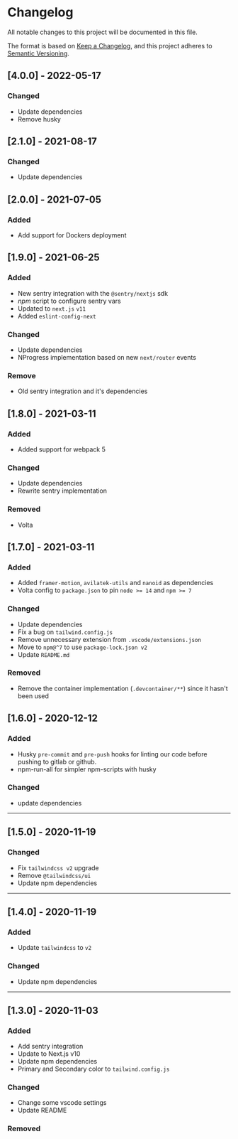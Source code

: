 # Changelog

All notable changes to this project will be documented in this file.

The format is based on [Keep a Changelog](https://keepachangelog.com/en/1.0.0/),
and this project adheres to [Semantic Versioning](https://semver.org/spec/v2.0.0.html).

## [4.0.0] - 2022-05-17

### Changed

- Update dependencies
- Remove husky

## [2.1.0] - 2021-08-17

### Changed

- Update dependencies

## [2.0.0] - 2021-07-05

### Added

- Add support for Dockers deployment

## [1.9.0] - 2021-06-25

### Added

- New sentry integration with the `@sentry/nextjs` sdk
- _npm_ script to configure sentry vars
- Updated to `next.js` `v11`
- Added `eslint-config-next`

### Changed

- Update dependencies
- NProgress implementation based on new `next/router` events

### Remove

- Old sentry integration and it's dependencies

## [1.8.0] - 2021-03-11

### Added

- Added support for webpack 5

### Changed

- Update dependencies
- Rewrite sentry implementation

### Removed

- Volta

## [1.7.0] - 2021-03-11

### Added

- Added `framer-motion`, `avilatek-utils` and `nanoid` as dependencies
- Volta config to `package.json` to pin `node >= 14` and `npm >= 7`

### Changed

- Update dependencies
- Fix a bug on `tailwind.config.js`
- Remove unnecessary extension from `.vscode/extensions.json`
- Move to `npm@^7` to use `package-lock.json v2`
- Update `README.md`

### Removed

- Remove the container implementation (`.devcontainer/**`) since it hasn't been used

## [1.6.0] - 2020-12-12

### Added

- Husky `pre-commit` and `pre-push` hooks for linting our code before pushing to gitlab or github.
- npm-run-all for simpler npm-scripts with husky

### Changed

- update dependencies

---

## [1.5.0] - 2020-11-19

### Changed

- Fix `tailwindcss v2` upgrade
- Remove `@tailwindcss/ui`
- Update npm dependencies

---

## [1.4.0] - 2020-11-19

### Added

- Update `tailwindcss` to `v2`

### Changed

- Update npm dependencies

---

## [1.3.0] - 2020-11-03

### Added

- Add sentry integration
- Update to Next.js v10
- Update npm dependencies
- Primary and Secondary color to `tailwind.config.js`

### Changed

- Change some vscode settings
- Update README

### Removed
